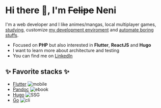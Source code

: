 
# Hi there 👋, I'm ~~Felipe~~ Neni

I'm a web developer and I like animes/mangas, local multiplayer games, [studying](http://neni.dev/ead), customize [my development enviroment](http://d.neni.dev) and [automate boring stuffs](http://neni.dev/log).

- Focused on **PHP** but also interested in **Flutter**, **ReactJS** and **Hugo**
- I want to learn more about architecture and testing
- You can find me on [LinkedIn](https://www.linkedin.com/in/nenitf/)

## :sparkles: Favorite stacks :sparkles:

- [Flutter](https://github.com/nenitf/kros6) ![mobile](https://img.shields.io/badge/%20-mobile-blue)
- [Pandoc](https://github.com/nenitf/intro-dev-web) ![ebook](https://img.shields.io/badge/%20-ebook-blue)
- [Hugo](https://github.com/nenitf/blog_projeto-bilingue) ![SSG](https://img.shields.io/badge/%20-SSG-blue)
- [Go](https://github.com/nenitf/gon) ![cli](https://img.shields.io/badge/%20-CLI-blue)

<!-- - [PHP, PHPUnit, Laravel, Sail and PostgreSQL](/laysta_api) ![web backend](https://img.shields.io/badge/%20-web%20backend-blue) -->
<!-- - [React, Tailwind, Vitest and Typescript](/laysta_ui) ![web frontend](https://img.shields.io/badge/%20-web%20frontend-blue) -->
<!-- - [Playwright](/laysta_qa) ![web e2e testing](https://img.shields.io/badge/%20-web%20frontend-blue) -->
<!-- - [Rust](/local-ws) ![local backend](https://img.shields.io/badge/%20-local%20web%20backend-blue) -->
<!-- - [Rust](/precomar) ![cli](https://img.shields.io/badge/%20-CLI-blue) -->
<!-- - [Hugo](https://github.com/nenitf/proderit) ![SSG](https://img.shields.io/badge/%20-SSG-blue) -->
